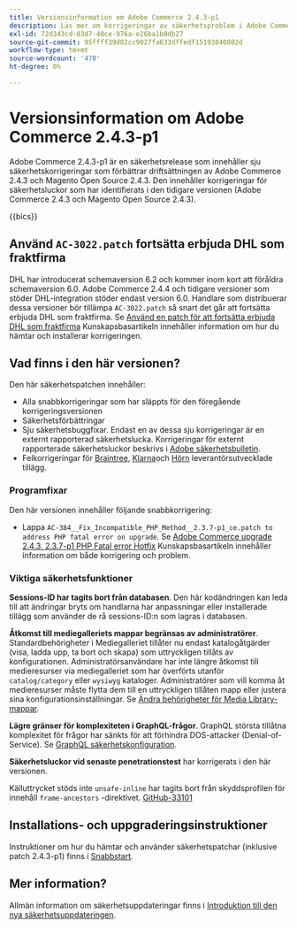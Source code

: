 ```yaml
---
title: Versionsinformation om Adobe Commerce 2.4.3-p1
description: Läs mer om korrigeringar av säkerhetsproblem i Adobe Commerce version 2.4.3-p1.
exl-id: 72d343cd-83d7-48ce-976a-e26ba1b8db27
source-git-commit: 95ffff39d82cc9027fa633dffedf15193040802d
workflow-type: tm+mt
source-wordcount: '478'
ht-degree: 0%

---
```


# Versionsinformation om Adobe Commerce 2.4.3-p1

Adobe Commerce 2.4.3-p1 är en säkerhetsrelease som innehåller sju säkerhetskorrigeringar som förbättrar driftsättningen av Adobe Commerce 2.4.3 och Magento Open Source 2.4.3. Den innehåller korrigeringar för säkerhetsluckor som har identifierats i den tidigare versionen (Adobe Commerce 2.4.3 och Magento Open Source 2.4.3).

{{bics}}

## Använd `AC-3022.patch` fortsätta erbjuda DHL som fraktfirma

DHL har introducerat schemaversion 6.2 och kommer inom kort att föråldra schemaversion 6.0. Adobe Commerce 2.4.4 och tidigare versioner som stöder DHL-integration stöder endast version 6.0. Handlare som distribuerar dessa versioner bör tillämpa `AC-3022.patch` så snart det går att fortsätta erbjuda DHL som fraktfirma. Se [Använd en patch för att fortsätta erbjuda DHL som fraktfirma](https://support.magento.com/hc/en-us/articles/7707818131597-Apply-a-patch-to-continue-offering-DHL-as-shipping-carrier) Kunskapsbasartikeln innehåller information om hur du hämtar och installerar korrigeringen.

## Vad finns i den här versionen?

Den här säkerhetspatchen innehåller:

* Alla snabbkorrigeringar som har släppts för den föregående korrigeringsversionen
* Säkerhetsförbättringar
* Sju säkerhetsbuggfixar. Endast en av dessa sju korrigeringar är en externt rapporterad säkerhetslucka. Korrigeringar för externt rapporterade säkerhetsluckor beskrivs i [Adobe säkerhetsbulletin](https://helpx.adobe.com/security/products/magento/apsb21-86.html).
* Felkorrigeringar för [Braintree](https://docs.magento.com/user-guide/payment/braintree.html), [Klarna](https://docs.magento.com/user-guide/payment/klarna.html#changes-in-the-latest-release)och [Hörn](https://docs.magento.com/user-guide/tax/vertex.html#changes-in-the-latest-release) leverantörsutvecklade tillägg.

### Programfixar

Den här versionen innehåller följande snabbkorrigering:

* Lappa `AC-384__Fix_Incompatible_PHP_Method__2.3.7-p1_ce.patch to address PHP fatal error on upgrade`. Se [Adobe Commerce upgrade 2.4.3, 2.3.7-p1 PHP Fatal error Hotfix](https://support.magento.com/hc/en-us/articles/4408021533069-Adobe-Commerce-upgrade-2-4-3-2-3-7-p1-PHP-Fatal-error-Hotfix) Kunskapsbasartikeln innehåller information om både korrigering och problem.

### Viktiga säkerhetsfunktioner

**Sessions-ID har tagits bort från databasen**. Den här kodändringen kan leda till att ändringar bryts om handlarna har anpassningar eller installerade tillägg som använder de rå sessions-ID:n som lagras i databasen. <!-- MC-40976-->

**Åtkomst till mediegalleriets mappar begränsas av administratörer**. Standardbehörigheter i Mediegalleriet tillåter nu endast katalogåtgärder (visa, ladda upp, ta bort och skapa) som uttryckligen tillåts av konfigurationen. Administratörsanvändare har inte längre åtkomst till medieresurser via mediegalleriet som har överförts utanför `catalog/category` eller `wysiwyg` kataloger. Administratörer som vill komma åt medieresurser måste flytta dem till en uttryckligen tillåten mapp eller justera sina konfigurationsinställningar. Se [Ändra behörigheter för Media Library-mappar](https://developer.adobe.com/commerce/php/tutorials/backend/modify-image-library-permissions/). <!-- B2B-1897-->

**Lägre gränser för komplexiteten i GraphQL-frågor**. GraphQL största tillåtna komplexitet för frågor har sänkts för att förhindra DOS-attacker (Denial-of-Service). Se [GraphQL säkerhetskonfiguration](https://devdocs.magento.com/guides/v2.4/graphql/security-configuration.html). <!-- PWA-1700-->

**Säkerhetsluckor vid senaste penetrationstest** har korrigerats i den här versionen. <!-- MC-42431-->

Källuttrycket stöds inte `unsafe-inline` har tagits bort från skyddsprofilen för innehåll `frame-ancestors` -direktivet. [GitHub-33101](https://github.com/magento/magento2/issues/33101)<!-- MC-42632-->

## Installations- och uppgraderingsinstruktioner

Instruktioner om hur du hämtar och använder säkerhetspatchar (inklusive patch 2.4.3-p1) finns i [Snabbstart](../../../installation/composer.md).

## Mer information?

Allmän information om säkerhetsuppdateringar finns i [Introduktion till den nya säkerhetsuppdateringen](https://community.magento.com/t5/Magento-DevBlog/Introducing-the-New-Security-Patch-Release/ba-p/141287).
